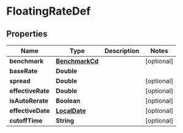 # FloatingRateDef

## Properties
Name | Type | Description | Notes
------------ | ------------- | ------------- | -------------
**benchmark** | [**BenchmarkCd**](BenchmarkCd.md) |  |  [optional]
**baseRate** | **Double** |  | 
**spread** | **Double** |  |  [optional]
**effectiveRate** | **Double** |  |  [optional]
**isAutoRerate** | **Boolean** |  |  [optional]
**effectiveDate** | [**LocalDate**](LocalDate.md) |  |  [optional]
**cutoffTime** | **String** |  |  [optional]
